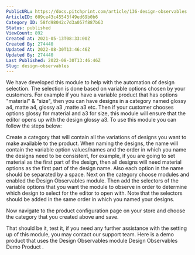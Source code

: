 ```yaml
---
PublicURL: https://docs.pitchprint.com/article/136-design-observables
ArticleID: 609ce43c45543f49ed69b0b6
Category ID: 58fd98042c7d3a057f887b63
Status: published
ViewCount: 892
Created at: 2021-05-13T08:33:00Z
Created By: 274440
Updated At: 2022-08-30T13:46:46Z
Updated By: 274440
Last Published: 2022-08-30T13:46:46Z
Slug: design-observables
---
```


 We have developed this module to help with the automation of design selection. The selection is done based on variable options chosen by your customers. For example if you have a variable product that has options "material" & "size", then you can have designs in  a category named glossy a4, matte a4, glossy a3 ,matte a3 etc. Then if your customer chooses options glossy for material and a3 for size, this module will ensure that the editor opens up with the design glossy a3. 
 To use this module you can follow the steps below:

Create a category that will contain all the variations of designs you want to make available to the product.
When naming the designs, the name will contain the variable option values/names and the order in which you name the designs need to be consistent, for example, if you are going to set material as the first part of the design, then all designs will need material options as the first part of the design name. Also each option in the name should be separated by a space.
Next on the category choose modules and enabled the Design Observables module. Then add the selectors of the variable options that you want the module to observe in order to determine which design to select for the editor to open with. Note that the selectors should be added in the same order in which you named your designs.



 Now navigate to the product configuration page on your store and choose the category that you created above and save.

 That should be it, test it, if you need any further assistance with the setting up of this module, you may contact our support team. 
 Here is a demo product that uses the Design Observables module 
Design Observables Demo Product .
